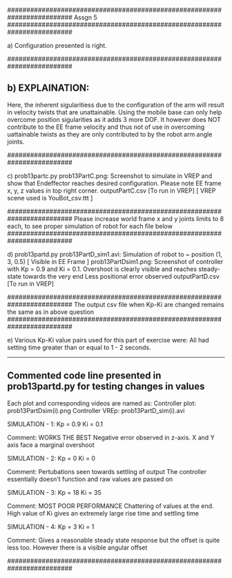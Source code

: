 #########################################################################
Assgn 5
#########################################################################


a) Configuration presented is right.

#########################################################################

b)
EXPLAINATION:
-------------
Here, the inherent sigularitiess due to the configuration of the arm will result in 
velocity twists that are unattainable.
Using the mobile base can only help overcome position sigularities as it adds 3 more DOF.
It however does NOT contribute to the EE frame velocity and thus
not of use in overcoming uattainable twists as they are only contributed to by the robot arm angle joints.

#########################################################################

c)	prob13partc.py
	prob13PartC.png: Screenshot to simulate in VREP and show that Endeffector reaches desired configuration.
						Please note EE frame x, y, z values in top right corner.
	outputPartC.csv [To run in VREP]
	[ VREP scene used is YouBot_csv.ttt ]

#########################################################################
Please increase world frame x and y joints limits to 8 each,
to see proper simulation of robot for each file below
#########################################################################

d)	prob13partd.py
	prob13PartD_sim1.avi: Simulation of robot to ~ position (1, 3, 0.5) [ Visible in EE Frame ]
	prob13PartDsim1.png:	Screenshot of controller with Kp = 0.9 and Ki = 0.1.
							Overshoot is clearly visible and reaches steady-state towards the very end
							Less positional error observed
	outputPartD.csv [To run in VREP]

#########################################################################
The output csv file when Kp-Ki are changed remains the same
as in above question
#########################################################################

e) Various Kp-Ki value pairs used for this part of exercise were:
All had setting time greater than or equal to 1 - 2 seconds.

----------------------------------------------------
Commented code line presented in prob13partd.py 
for testing changes in values
----------------------------------------------------

Each plot and corresponding videos are named as: 
Controller plot: prob13PartDsim(i).png
Controller VREp: prob13PartD_sim(i).avi

SIMULATION - 1:
Kp = 0.9
Ki = 0.1

Comment: 
	WORKS THE BEST
	Negative error observed in z-axis.
	X and Y axis face a marginal overshoot

SIMULATION - 2:
Kp = 0
Ki = 0

Comment:
	Pertubations seen towards settling of output
	The controller essentially doesn't function and raw values are passed on

SIMULATION - 3:
Kp = 18
Ki = 35

Comment:
	MOST POOR PERFORMANCE
	Chattering of values at the end.
	High value of Ki gives an extremely large rise time and settling time

SIMULATION - 4:
Kp = 3
Ki = 1

Comment:
	Gives a reasonable steady state response but the offset is quite less too.
	However there is a visible angular offset

#########################################################################